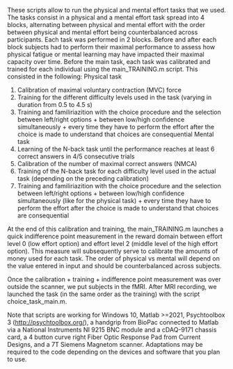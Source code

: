 These scripts allow to run the physical and mental effort tasks that we used. The tasks consist in a physical and a mental effort task spread into 4 blocks, alternating between physical and mental effort with the order between physical and mental effort being counterbalanced across participants. Each task was performed in 2 blocks. Before and after each block subjects had to perform their maximal performance to assess how physical fatigue or mental learning may have impacted their maximal capacity over time.
Before the main task, each task was calibrated and trained for each individual using the main_TRAINING.m script. This consisted in the following:
Physical task
1) Calibration of maximal voluntary contraction (MVC) force
2) Training for the different difficulty levels used in the task (varying in duration from 0.5 to 4.5 s)
3) Training and familiriazition with the choice procedure and the selection between left/right options + between low/high confidence simultaneously + every time they have to perform the effort after the choice is made to understand that choices are consequential
Mental task
1) Learning of the N-back task until the performance reaches at least 6 correct answers in 4/5 consecutive trials
2) Calibration of the number of maximal correct answers (NMCA)
3) Training of the N-back task for each difficulty level used in the actual task (depending on the preceding calibration)
4) Training and familiriazition with the choice procedure and the selection between left/right options + between low/high confidence simultaneously (like for the physical task) + every time they have to perform the effort after the choice is made to understand that choices are consequential

At the end of this calibration and training, the main_TRAINING.m launches a quick indifference point measurement in the reward domain between effort level 0 (low effort option) and effort level 2 (middle level of the high effort option). This measure will subsequently serve to calibrate the amounts of money used for each task.
The order of physical vs mental will depend on the value entered in input and should be counterbalanced across subjects.

Once the calibration + training + indifference point measurement was over outside the scanner, we put subjects in the fMRI. After MRI recording, we launched the task (in the same order as the training) with the script choice_task_main.m.

Note that scripts are working for Windows 10, Matlab >=2021, Psychtoolbox 3 (http://psychtoolbox.org/), a handgrip from BioPac connected to Matlab via a National Instruments NI 9215 BNC module and a cDAQ-9171 chassis card, a 4 button curve right Fiber Optic Response Pad from Current Designs, and a 7T Siemens Magnetom scanner. Adaptations may be required to the code depending on the devices and software that you plan to use.
